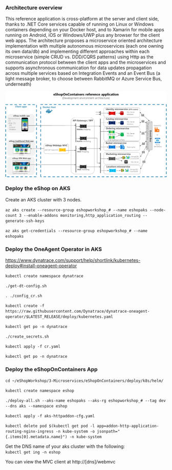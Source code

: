 
### Architecture overview

This reference application is cross-platform at the server and client side, thanks to .NET Core services capable of running on Linux or Windows containers depending on your Docker host, and to Xamarin for mobile apps running on Android, iOS or Windows/UWP plus any browser for the client web apps.
The architecture proposes a microservice oriented architecture implementation with multiple autonomous microservices (each one owning its own data/db) and implementing different approaches within each microservice (simple CRUD vs. DDD/CQRS patterns) using Http as the communication protocol between the client apps and the microservices and supports asynchronous communication for data updates propagation across multiple services based on Integration Events and an Event Bus (a light message broker, to choose between RabbitMQ or Azure Service Bus, underneath)

![eShopOnContainersArchitecture](../images/eShopOnContainers-architecture.png)


### Deploy the eShop on AKS

Create an AKS cluster with 3 nodes.

```az aks create --resource-group eshopworkshop_# --name eshopaks --node-count 3 --enable-addons monitoring,http_application_routing --generate-ssh-keys```

```az aks get-credentials --resource-group eshopworkshop_# --name eshopaks```


### Deploy the OneAgent Operator in AKS
https://www.dynatrace.com/support/help/shortlink/kubernetes-deploy#install-oneagent-operator

```kubectl create namespace dynatrace```

```./get-dt-config.sh```

```. ./config_cr.sh```

```kubectl create -f https://raw.githubusercontent.com/Dynatrace/dynatrace-oneagent-operator/$LATEST_RELEASE/deploy/kubernetes.yaml```

```kubectl get po -n dynatrace```

```./create_secrets.sh```

```kubectl apply -f cr.yaml```

```kubectl get po -n dynatrace```


### Deploy the eShopOnContainers App


```cd ~/eShopWorkshop/3-Microservices/eShopOnContainers/deploy/k8s/helm/```

```kubectl create namespace eshop```

```./deploy-all.sh --aks-name eshopaks --aks-rg eshopworkshop_# --tag dev --dns aks --namespace eshop```

```kubectl apply -f aks-httpaddon-cfg.yaml```

```kubectl delete pod $(kubectl get pod -l app=addon-http-application-routing-nginx-ingress -n kube-system -o jsonpath="{.items[0].metadata.name}") -n kube-system```


Get the DNS name of your aks cluster with the following:\
```kubectl get ing -n eshop```

 You can view the MVC client at http://[dns]/webmvc
